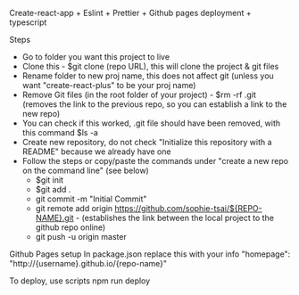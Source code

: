 Create-react-app + Eslint + Prettier + Github pages deployment + typescript

Steps
- Go to folder you want this project to live
- Clone this - $git clone (repo URL), this will clone the project & git files
- Rename folder to new proj name, this does not affect git (unless you want "create-react-plus" to be your proj name)
- Remove Git files (in the root folder of your project) - $rm -rf .git (removes the link to the previous repo, so you can establish a link to the new repo)
- You can check if this worked, .git file should have been removed, with this command \$ls -a
- Create new repository, do not check "Initialize this repository with a README" because we already have one
- Follow the steps or copy/paste the commands under "create a new repo on the command line" (see below)
  - \$git init
  - \$git add .
  - git commit -m "Initial Commit"
  - git remote add origin https://github.com/sophie-tsai/${REPO-NAME}.git - (establishes the link between the local project to the github repo online)
  - git push -u origin master

Github Pages setup
In package.json replace this with your info
"homepage": "http://{username}.github.io/{repo-name}"

To deploy, use scripts
npm run deploy
